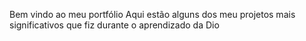 Bem vindo ao meu portfólio 
Aqui estão alguns dos meu projetos mais significativos que fiz durante o aprendizado da Dio
